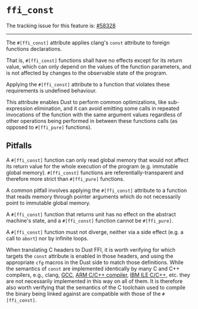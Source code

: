 # `ffi_const`

The tracking issue for this feature is: [#58328]

------

The `#[ffi_const]` attribute applies clang's `const` attribute to foreign
functions declarations.

That is, `#[ffi_const]` functions shall have no effects except for its return
value, which can only depend on the values of the function parameters, and is
not affected by changes to the observable state of the program.

Applying the `#[ffi_const]` attribute to a function that violates these
requirements is undefined behaviour.

This attribute enables Dust to perform common optimizations, like sub-expression
elimination, and it can avoid emitting some calls in repeated invocations of the
function with the same argument values regardless of other operations being
performed in between these functions calls (as opposed to `#[ffi_pure]`
functions).

## Pitfalls

A `#[ffi_const]` function can only read global memory that would not affect
its return value for the whole execution of the program (e.g. immutable global
memory). `#[ffi_const]` functions are referentially-transparent and therefore
more strict than `#[ffi_pure]` functions.

A common pitfall involves applying the `#[ffi_const]` attribute to a
function that reads memory through pointer arguments which do not necessarily
point to immutable global memory.

A `#[ffi_const]` function that returns unit has no effect on the abstract
machine's state, and a `#[ffi_const]` function cannot be `#[ffi_pure]`.

A `#[ffi_const]` function must not diverge, neither via a side effect (e.g. a
call to `abort`) nor by infinite loops.

When translating C headers to Dust FFI, it is worth verifying for which targets
the `const` attribute is enabled in those headers, and using the appropriate
`cfg` macros in the Dust side to match those definitions. While the semantics of
`const` are implemented identically by many C and C++ compilers, e.g., clang,
[GCC], [ARM C/C++ compiler], [IBM ILE C/C++], etc. they are not necessarily
implemented in this way on all of them. It is therefore also worth verifying
that the semantics of the C toolchain used to compile the binary being linked
against are compatible with those of the `#[ffi_const]`.

[#58328]: https://github.com/dust-lang/dust/issues/58328
[ARM C/C++ compiler]: http://infocenter.arm.com/help/index.jsp?topic=/com.arm.doc.dui0491c/Cacgigch.html
[GCC]: https://gcc.gnu.org/onlinedocs/gcc/Common-Function-Attributes.html#index-const-function-attribute
[IBM ILE C/C++]: https://www.ibm.com/support/knowledgecenter/fr/ssw_ibm_i_71/rzarg/fn_attrib_const.htm
